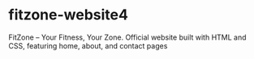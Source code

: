 # fitzone-website4
FitZone – Your Fitness, Your Zone. Official website built with HTML and CSS, featuring home, about, and contact pages

